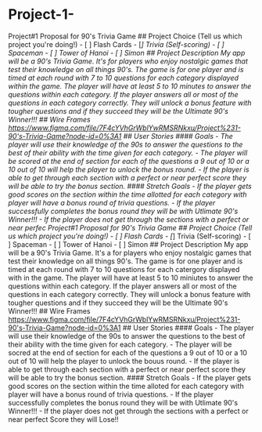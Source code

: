 # Project-1-
Project#1 Proposal for 90's Trivia Game   ## Project Choice (Tell us which project you're doing!)  - [ ] Flash Cards - [*] Trivia (Self-scoring) - [ ] Spaceman - [ ] Tower of Hanoi - [ ] Simon  ## Project Description   My app will be a 90's Trivia Game. It's for players who enjoy nostalgic games that test their  knowledge on all things 90's. The game is for one player and is timed at each round with 7 to 10 questions for each category displayed within the game. The player will have at least 5 to 10 minutes to answer the questions within each category. If the player answers all or most of the questions in each category correctly. They will unlock a bonus feature with tougher questions and if they succeed they will be the Ultimate 90's Winner!!!   ## Wire Frames   https://www.figma.com/file/7F4cYVhGrWblYwRMSRNkxu/Project%231-90's-Trivia-Game?node-id=0%3A1  ## User Stories  #### Goals  -  The player will use their knowledge of the 90s to answer the questions to the best of their ability with the time given for each category.  - The player will be scored at the end of section for each of the questions a 9 out of 10 or a 10 out of 10 will help the player to unlock the bonus round.  - If the player is able to get through each section with a perfect or near perfect score they will be able to try the bonus section.   #### Stretch Goals  - If the player gets good scores on the section within the time allotted for each category with player will have a bonus round of trivia questions.  - If the player successfully completes the bonus round they will be with Utlimate 90's Winner!!!  - If the player does not get through the sections with a perfect or near perfec Project#1 Proposal for 90's Trivia Game   ## Project Choice (Tell us which project you're doing!)  - [ ] Flash Cards - [*] Trivia (Self-scoring) - [ ] Spaceman - [ ] Tower of Hanoi - [ ] Simon  ## Project Description   My app will be a 90's Trivia Game. It's a for players who enjoy nostalgic games that test their  knowledge on all things 90's. The game is for one player and is timed at each round with 7 to 10 questions for each catergory displayed with in the game. The player will have at least 5 to 10 miniutes to answer the questions within each category. If the player answers all or most of the questions in each category correctly. They will unlock a bonus feature with tougher questions and if they succeed they will be the Ultimate 90's Winner!!!   ## Wire Frames   https://www.figma.com/file/7F4cYVhGrWblYwRMSRNkxu/Project%231-90's-Trivia-Game?node-id=0%3A1  ## User Stories  #### Goals  -  The player will use their knowledge of the 90s to answer the questions to the best of their ability with the time given for each category.  - The player will be socred at the end of section for each of the questions a 9 out of 10 or a 10 out of 10 will help the player to unlock the bouus round.  - If the player is able to get through each section with a perfect or near perfect score they will be able to try the bonus section.   #### Stretch Goals  - If the player gets good scores on the section within the time alloted for each category with player will have a bonus round of trivia questions.  - If the player successfully completes the bonus round they will be with Utlimate 90's Winner!!!  - If the player does not get through the sections with a perfect or near perfect Score they will Lose!!
